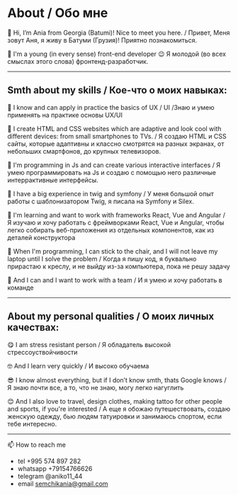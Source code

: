 # About / Обо мне

👋 Hi, I’m Ania from Georgia (Batumi)! Nice to meet you here. / Привет, Меня зовут Аня, я живу в Батуми (Грузия)! Приятно познакомиться.  


👩 I'm a young (in every sense) front-end developer  😉 Я молодой (во всех смыслах этого слова) фронтенд-разработчик.  

---

## Smth about my skills / Кое-что о моих навыках:  


🤙 I know and can apply in practice the basics of UX / UI /Знаю и умею применять на практике основы UX/UI  

🤙 I create HTML and CSS websites which are adaptive and look cool with different devices: from small smartphones to TVs. / Я создаю HTML и CSS сайты, которые адаптивны и классно смотрятся на разных экранах, от небольших смартфонов, до крупных телевизоров.  

🤙 I'm programming in Js and can create various interactive interfaces / Я умею программировать на Js и создаю с помощью него различные интеррактивные интерфейсы.  

🤙 I have a big experience in twig and symfony / У меня большой опыт работы с шаблонизатором Twig, я писала на Symfony и Silex. 

🤙 I'm learning and want to work with frameworks React, Vue and Angular / Я изучаю и хочу работать с фреймворками React, Vue и Angular, чтобы легко собирать веб-приложения из отдельных компонентов, как из деталей конструктора  

🤙 When I'm programming, I can stick to the chair, and I will not leave my laptop until I solve the problem / Когда я пишу код, я буквально прирастаю к креслу, и не выйду из-за компьютера, пока не решу задачу  

💪 And I can and I want to work with a team / И я умею и хочу работать в команде  

---

## About my personal qualities  / О моих личных качествах:  

😋 I am stress resistant person / Я обладатель высокой стрессоуствойчивости  

🤓 And I learn very quickly  / И высоко обучаема  

😎 I know almost everything, but if I don’t know smth, thats Google knows / Я знаю почти все, а то, что не знаю, могу легко нагуглить  

😊 And I also love to travel, design clothes, making tattoo for other people and sports, if you're interested / А еще я обожаю путешествовать, создаю женскую одежду, бью людям татуировки и занимаюсь спортом, если тебе интересно.  

---  

📫 How to reach me 

- tel +995 574 897 282
- whatsapp +79154766626
- telegram @aniko11_44
- email semchikania@gmail.com
